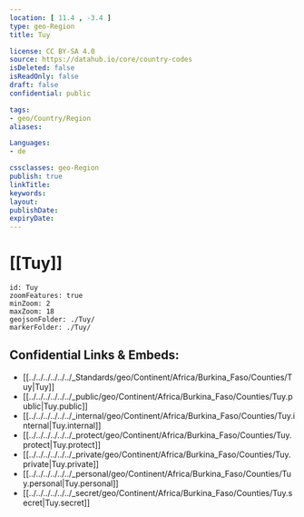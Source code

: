 ```yaml
---
location: [ 11.4 , -3.4 ] 
type: geo-Region
title: Tuy

license: CC BY-SA 4.0
source: https://datahub.io/core/country-codes
isDeleted: false
isReadOnly: false
draft: false
confidential: public

tags:
- geo/Country/Region
aliases:

Languages:
- de

cssclasses: geo-Region
publish: true
linkTitle: 
keywords: 
layout: 
publishDate: 
expiryDate: 
---
```


# [[Tuy]] 

```leaflet
id: Tuy
zoomFeatures: true 
minZoom: 2 
maxZoom: 18
geojsonFolder: ./Tuy/
markerFolder: ./Tuy/
```


## Confidential Links & Embeds: 
- [[../../../../../../_Standards/geo/Continent/Africa/Burkina_Faso/Counties/Tuy|Tuy]] 
- [[../../../../../../_public/geo/Continent/Africa/Burkina_Faso/Counties/Tuy.public|Tuy.public]] 
- [[../../../../../../_internal/geo/Continent/Africa/Burkina_Faso/Counties/Tuy.internal|Tuy.internal]] 
- [[../../../../../../_protect/geo/Continent/Africa/Burkina_Faso/Counties/Tuy.protect|Tuy.protect]] 
- [[../../../../../../_private/geo/Continent/Africa/Burkina_Faso/Counties/Tuy.private|Tuy.private]] 
- [[../../../../../../_personal/geo/Continent/Africa/Burkina_Faso/Counties/Tuy.personal|Tuy.personal]] 
- [[../../../../../../_secret/geo/Continent/Africa/Burkina_Faso/Counties/Tuy.secret|Tuy.secret]] 

